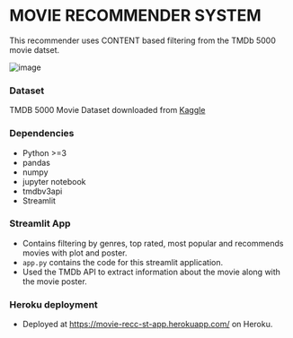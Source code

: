 # MOVIE RECOMMENDER SYSTEM
This recommender uses CONTENT based filtering from the TMDb 5000 movie datset.

![image](https://user-images.githubusercontent.com/64735478/131145585-fda63f21-143e-4f89-a670-226c23d65c57.png)


### Dataset
TMDB 5000 Movie Dataset downloaded from [Kaggle](https://www.kaggle.com/tmdb/tmdb-movie-metadata)
### Dependencies
* Python >=3
* pandas
* numpy
* jupyter notebook
* tmdbv3api
* Streamlit

### Streamlit App
- Contains filtering by genres, top rated, most popular and recommends movies with plot and poster.
- ```app.py``` contains the code for this streamlit application.
- Used the TMDb API to extract information about the movie along with the movie poster.

### Heroku deployment
- Deployed at https://movie-recc-st-app.herokuapp.com/ on Heroku.
